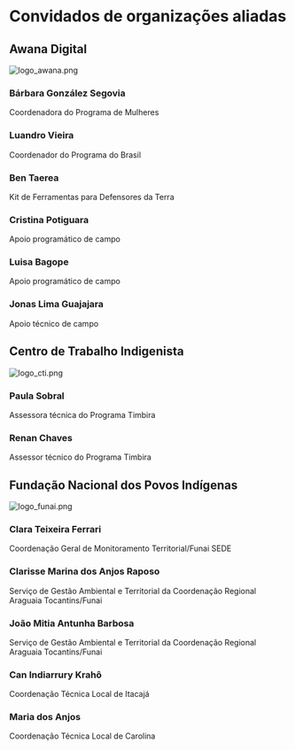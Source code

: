 
# Convidados de organizações aliadas


## Awana Digital


![logo_awana.png](https://prod-files-secure.s3.us-west-2.amazonaws.com/e294c517-062c-4d9d-9b6a-e105c195d06a/9157b774-2567-434d-b5b3-d215cb7d94e8/logo_awana.png?X-Amz-Algorithm=AWS4-HMAC-SHA256&X-Amz-Content-Sha256=UNSIGNED-PAYLOAD&X-Amz-Credential=ASIAZI2LB4665XWG7UCX%2F20250517%2Fus-west-2%2Fs3%2Faws4_request&X-Amz-Date=20250517T184942Z&X-Amz-Expires=3600&X-Amz-Security-Token=IQoJb3JpZ2luX2VjEKf%2F%2F%2F%2F%2F%2F%2F%2F%2F%2FwEaCXVzLXdlc3QtMiJHMEUCIQCjBx4quIZQPKRaWQ65CKdrqsha4Fd9SbJaeRk99gfV8gIgMKSpWxY66JZUAAFmTvYYQVKQ8jU5Jr71yWKaxU8Q8PQq%2FwMIXxAAGgw2Mzc0MjMxODM4MDUiDL%2BSfaCUl%2BUGjwbmKCrcAw4fZQYKdzJWUqmMlsD1wFnCeCuOJGCWRzwIY7gINvrZSbS4fLK6FKuMvXXYzJ4QmKCTEcIVEIZnhg%2BM%2F0w270CYsnVrNoQyn3pt6B2jGKrk8S8%2FiUIk6DSPzEktwSI9AdDo6cXGp6nOkejsFG4N2gkN2xvNPHrWX%2FTwERwjmEcGe199uo5mj3zyP0VAwCBTR1XPP5iRISP4K%2FP%2FumtAKs6s0oV4Q%2B8dCnqrVNmB5WqcUYPIeO83hAecnGPuukv6tuG4uGMNektvLZzYzEF%2BBR1yAfYMpU8poG%2Boe%2FAEvHcDHjMs0M2gIyzqAy7Rs5MsEhlvuVvh6MCJp6JWQVVRE48FarzGDuN9%2FbOSQ5DZoVyJOpRhc9tw%2BOvF2QdV0oGMOkPga1%2BaYfH%2BNR%2BM4ZIgVk1yDNs2dyQ0TZ%2F4D16ihVqA2JW2dlo4ycr1HcACfOkDaIUQF28NXt89cIQyRYYdVNsrnB7CtdEhXFX3MNU0W6p9jbzymbZO96oT8hm7RgnibL7CuYnb9M8DqagbgQWWYG7x35LIvEnf8rCt1imTvmWfnWUW0YjnDLvoDu4u75lZa3StCfJzhyGu0UrTpVmf%2BykeH97oRLQoCo6AaMYbQFpH4%2FnkQX9YhRQ18QuxMMy2osEGOqUBkm7jx68WjpYOCAzJwIqEVDkNZdYmqbjwoRl15s%2BuTwd1cWoZe7mC%2BrI8mK1GtB7bpDFowGD42Xsmgo%2F%2BrGJEHdP8gBeiLqUr0%2FUiCnvIFclun2UpCWT3Waio7xB%2FcyUE7063MUgTTIzW0zjHmLfwFtF9kWCQ9aJkI6dyHwzUsTnRgMeFuJ9MDK9tRgCpAy4vmA%2BLK5QPlp0aaHWyCWyOPfiaC9OB&X-Amz-Signature=6707727bced8f50338838ff36fd975087a3c247e374b5b5a7262897d00800cfb&X-Amz-SignedHeaders=host&x-id=GetObject)


### Bárbara González Segovia


Coordenadora do Programa de Mulheres


### Luandro Vieira


Coordenador do Programa do Brasil


### Ben Taerea


Kit de Ferramentas para Defensores da Terra


### Cristina Potiguara


Apoio programático de campo


### Luisa Bagope


Apoio programático de campo


### Jonas Lima Guajajara


Apoio técnico de campo


## Centro de Trabalho Indigenista


![logo_cti.png](https://prod-files-secure.s3.us-west-2.amazonaws.com/e294c517-062c-4d9d-9b6a-e105c195d06a/bc29eea0-006e-4818-acbb-7e01f9c387c6/logo_cti.png?X-Amz-Algorithm=AWS4-HMAC-SHA256&X-Amz-Content-Sha256=UNSIGNED-PAYLOAD&X-Amz-Credential=ASIAZI2LB4665XWG7UCX%2F20250517%2Fus-west-2%2Fs3%2Faws4_request&X-Amz-Date=20250517T184942Z&X-Amz-Expires=3600&X-Amz-Security-Token=IQoJb3JpZ2luX2VjEKf%2F%2F%2F%2F%2F%2F%2F%2F%2F%2FwEaCXVzLXdlc3QtMiJHMEUCIQCjBx4quIZQPKRaWQ65CKdrqsha4Fd9SbJaeRk99gfV8gIgMKSpWxY66JZUAAFmTvYYQVKQ8jU5Jr71yWKaxU8Q8PQq%2FwMIXxAAGgw2Mzc0MjMxODM4MDUiDL%2BSfaCUl%2BUGjwbmKCrcAw4fZQYKdzJWUqmMlsD1wFnCeCuOJGCWRzwIY7gINvrZSbS4fLK6FKuMvXXYzJ4QmKCTEcIVEIZnhg%2BM%2F0w270CYsnVrNoQyn3pt6B2jGKrk8S8%2FiUIk6DSPzEktwSI9AdDo6cXGp6nOkejsFG4N2gkN2xvNPHrWX%2FTwERwjmEcGe199uo5mj3zyP0VAwCBTR1XPP5iRISP4K%2FP%2FumtAKs6s0oV4Q%2B8dCnqrVNmB5WqcUYPIeO83hAecnGPuukv6tuG4uGMNektvLZzYzEF%2BBR1yAfYMpU8poG%2Boe%2FAEvHcDHjMs0M2gIyzqAy7Rs5MsEhlvuVvh6MCJp6JWQVVRE48FarzGDuN9%2FbOSQ5DZoVyJOpRhc9tw%2BOvF2QdV0oGMOkPga1%2BaYfH%2BNR%2BM4ZIgVk1yDNs2dyQ0TZ%2F4D16ihVqA2JW2dlo4ycr1HcACfOkDaIUQF28NXt89cIQyRYYdVNsrnB7CtdEhXFX3MNU0W6p9jbzymbZO96oT8hm7RgnibL7CuYnb9M8DqagbgQWWYG7x35LIvEnf8rCt1imTvmWfnWUW0YjnDLvoDu4u75lZa3StCfJzhyGu0UrTpVmf%2BykeH97oRLQoCo6AaMYbQFpH4%2FnkQX9YhRQ18QuxMMy2osEGOqUBkm7jx68WjpYOCAzJwIqEVDkNZdYmqbjwoRl15s%2BuTwd1cWoZe7mC%2BrI8mK1GtB7bpDFowGD42Xsmgo%2F%2BrGJEHdP8gBeiLqUr0%2FUiCnvIFclun2UpCWT3Waio7xB%2FcyUE7063MUgTTIzW0zjHmLfwFtF9kWCQ9aJkI6dyHwzUsTnRgMeFuJ9MDK9tRgCpAy4vmA%2BLK5QPlp0aaHWyCWyOPfiaC9OB&X-Amz-Signature=4b7c2f0048e0bc76949a06d78e7a5b59b6693513b7219a26571bd29a1caf3b6e&X-Amz-SignedHeaders=host&x-id=GetObject)


### Paula Sobral


Assessora técnica do Programa Timbira


### Renan Chaves


Assessor técnico do Programa Timbira


## Fundação Nacional dos Povos Indígenas


![logo_funai.png](https://prod-files-secure.s3.us-west-2.amazonaws.com/e294c517-062c-4d9d-9b6a-e105c195d06a/522594e4-2c4b-4f20-9ec2-ac290fa6e6a2/logo_funai.png?X-Amz-Algorithm=AWS4-HMAC-SHA256&X-Amz-Content-Sha256=UNSIGNED-PAYLOAD&X-Amz-Credential=ASIAZI2LB4665XWG7UCX%2F20250517%2Fus-west-2%2Fs3%2Faws4_request&X-Amz-Date=20250517T184942Z&X-Amz-Expires=3600&X-Amz-Security-Token=IQoJb3JpZ2luX2VjEKf%2F%2F%2F%2F%2F%2F%2F%2F%2F%2FwEaCXVzLXdlc3QtMiJHMEUCIQCjBx4quIZQPKRaWQ65CKdrqsha4Fd9SbJaeRk99gfV8gIgMKSpWxY66JZUAAFmTvYYQVKQ8jU5Jr71yWKaxU8Q8PQq%2FwMIXxAAGgw2Mzc0MjMxODM4MDUiDL%2BSfaCUl%2BUGjwbmKCrcAw4fZQYKdzJWUqmMlsD1wFnCeCuOJGCWRzwIY7gINvrZSbS4fLK6FKuMvXXYzJ4QmKCTEcIVEIZnhg%2BM%2F0w270CYsnVrNoQyn3pt6B2jGKrk8S8%2FiUIk6DSPzEktwSI9AdDo6cXGp6nOkejsFG4N2gkN2xvNPHrWX%2FTwERwjmEcGe199uo5mj3zyP0VAwCBTR1XPP5iRISP4K%2FP%2FumtAKs6s0oV4Q%2B8dCnqrVNmB5WqcUYPIeO83hAecnGPuukv6tuG4uGMNektvLZzYzEF%2BBR1yAfYMpU8poG%2Boe%2FAEvHcDHjMs0M2gIyzqAy7Rs5MsEhlvuVvh6MCJp6JWQVVRE48FarzGDuN9%2FbOSQ5DZoVyJOpRhc9tw%2BOvF2QdV0oGMOkPga1%2BaYfH%2BNR%2BM4ZIgVk1yDNs2dyQ0TZ%2F4D16ihVqA2JW2dlo4ycr1HcACfOkDaIUQF28NXt89cIQyRYYdVNsrnB7CtdEhXFX3MNU0W6p9jbzymbZO96oT8hm7RgnibL7CuYnb9M8DqagbgQWWYG7x35LIvEnf8rCt1imTvmWfnWUW0YjnDLvoDu4u75lZa3StCfJzhyGu0UrTpVmf%2BykeH97oRLQoCo6AaMYbQFpH4%2FnkQX9YhRQ18QuxMMy2osEGOqUBkm7jx68WjpYOCAzJwIqEVDkNZdYmqbjwoRl15s%2BuTwd1cWoZe7mC%2BrI8mK1GtB7bpDFowGD42Xsmgo%2F%2BrGJEHdP8gBeiLqUr0%2FUiCnvIFclun2UpCWT3Waio7xB%2FcyUE7063MUgTTIzW0zjHmLfwFtF9kWCQ9aJkI6dyHwzUsTnRgMeFuJ9MDK9tRgCpAy4vmA%2BLK5QPlp0aaHWyCWyOPfiaC9OB&X-Amz-Signature=e20f5dfd893d197d75c94ceabd3ff139e7a34dceaf5cb6ae076f25b90592bcd4&X-Amz-SignedHeaders=host&x-id=GetObject)


### Clara Teixeira Ferrari


Coordenação Geral de Monitoramento Territorial/Funai SEDE


### Clarisse Marina dos Anjos Raposo


Serviço de Gestão Ambiental e Territorial da Coordenação Regional Araguaia Tocantins/Funai


### João Mitia Antunha Barbosa


Serviço de Gestão Ambiental e Territorial da Coordenação Regional Araguaia Tocantins/Funai


### Can Indiarrury Krahô


Coordenação Técnica Local de Itacajá


### Maria dos Anjos


Coordenação Técnica Local de Carolina

